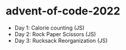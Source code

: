 # advent-of-code-2022

- Day 1: Calorie counting (JS)
- Day 2: Rock Paper Scissors (JS)
- Day 3: Rucksack Reorganization (JS)